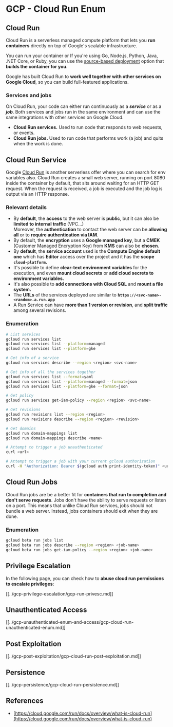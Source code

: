 # GCP - Cloud Run Enum

## Cloud Run [](#reviewing-cloud-run-configurations)

Cloud Run is a serverless managed compute platform that lets you **run containers** directly on top of Google's scalable infrastructure.

You can run your container or If you're using Go, Node.js, Python, Java, .NET Core, or Ruby, you can use the [source-based deployment](https://cloud.google.com/run/docs/deploying-source-code) option that **builds the container for you.**

Google has built Cloud Run to **work well together with other services on Google Cloud**, so you can build full-featured applications.

### Services and jobs [](#services-and-jobs)

On Cloud Run, your code can either run continuously as a _**service**_ or as a _**job**_. Both services and jobs run in the same environment and can use the same integrations with other services on Google Cloud.

- **Cloud Run services.** Used to run code that responds to web requests, or events.
- **Cloud Run jobs.** Used to run code that performs work (a job) and quits when the work is done.

## Cloud Run Service

Google [Cloud Run](https://cloud.google.com/run) is another serverless offer where you can search for env variables also. Cloud Run creates a small web server, running on port 8080 inside the container by default, that sits around waiting for an HTTP GET request. When the request is received, a job is executed and the job log is output via an HTTP response.

### Relevant details

- By **default**, the **access** to the web server is **public**, but it can also be **limited to internal traffic** (VPC...)\
  Moreover, the **authentication** to contact the web server can be **allowing all** or to **require authentication via IAM**.
- By default, the **encryption** uses a **Google managed key**, but a **CMEK** (Customer Managed Encryption Key) from **KMS** can also be **chosen**.
- By **default**, the **service account** used is the **Compute Engine default one** which has **Editor** access over the project and it has the **scope `cloud-platform`.**
- It's possible to define **clear-text environment variables** for the execution, and even **mount cloud secrets** or **add cloud secrets to environment variables.**
- It's also possible to **add connections with Cloud SQL** and **mount a file system.**
- The **URLs** of the services deployed are similar to **`https://<svc-name>-<random>.a.run.app`**
- A Run Service can have **more than 1 version or revision**, and **split traffic** among several revisions.

### Enumeration

```bash
# List services
gcloud run services list
gcloud run services list --platform=managed
gcloud run services list --platform=gke

# Get info of a service
gcloud run services describe --region <region> <svc-name>

# Get info of all the services together
gcloud run services list --format=yaml
gcloud run services list --platform=managed --format=json
gcloud run services list --platform=gke --format=json

# Get policy
gcloud run services get-iam-policy --region <region> <svc-name>

# Get revisions
gcloud run revisions list --region <region>
gcloud run revisions describe --region <region> <revision>

# Get domains
gcloud run domain-mappings list
gcloud run domain-mappings describe <name>

# Attempt to trigger a job unauthenticated
curl <url>

# Attempt to trigger a job with your current gcloud authorization
curl -H "Authorization: Bearer $(gcloud auth print-identity-token)" <url>
```

## Cloud Run Jobs

Cloud Run jobs are be a better fit for **containers that run to completion and don't serve requests**. Jobs don't have the ability to serve requests or listen on a port. This means that unlike Cloud Run services, jobs should not bundle a web server. Instead, jobs containers should exit when they are done.

### Enumeration

```bash
gcloud beta run jobs list
gcloud beta run jobs describe --region <region> <job-name>
gcloud beta run jobs get-iam-policy --region <region> <job-name>
```

## Privilege Escalation

In the following page, you can check how to **abuse cloud run permissions to escalate privileges**:

[[../gcp-privilege-escalation/gcp-run-privesc.md]]

## Unauthenticated Access

[[../gcp-unauthenticated-enum-and-access/gcp-cloud-run-unauthenticated-enum.md]]

## Post Exploitation

[[../gcp-post-exploitation/gcp-cloud-run-post-exploitation.md]]

## Persistence

[[../gcp-persistence/gcp-cloud-run-persistence.md]]

## References

- [https://cloud.google.com/run/docs/overview/what-is-cloud-run](https://cloud.google.com/run/docs/overview/what-is-cloud-run)

